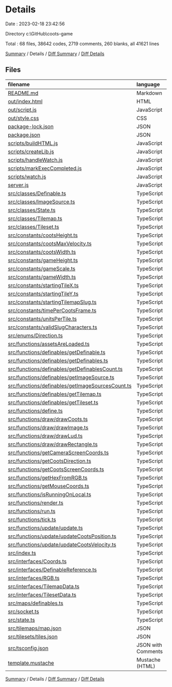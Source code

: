 # Details

Date : 2023-02-18 23:42:56

Directory c:\\GitHub\\coots-game

Total : 68 files,  38642 codes, 2719 comments, 260 blanks, all 41621 lines

[Summary](results.md) / Details / [Diff Summary](diff.md) / [Diff Details](diff-details.md)

## Files
| filename | language | code | comment | blank | total |
| :--- | :--- | ---: | ---: | ---: | ---: |
| [README.md](/README.md) | Markdown | 8 | 0 | 7 | 15 |
| [out/index.html](/out/index.html) | HTML | 16 | 0 | 0 | 16 |
| [out/script.js](/out/script.js) | JavaScript | 29,902 | 2,636 | 106 | 32,644 |
| [out/style.css](/out/style.css) | CSS | 11 | 0 | 1 | 12 |
| [package-lock.json](/package-lock.json) | JSON | 7,508 | 0 | 1 | 7,509 |
| [package.json](/package.json) | JSON | 44 | 0 | 1 | 45 |
| [scripts/buildHTML.js](/scripts/buildHTML.js) | JavaScript | 7 | 0 | 2 | 9 |
| [scripts/createLib.js](/scripts/createLib.js) | JavaScript | 7 | 0 | 1 | 8 |
| [scripts/handleWatch.js](/scripts/handleWatch.js) | JavaScript | 13 | 0 | 1 | 14 |
| [scripts/markExecCompleted.js](/scripts/markExecCompleted.js) | JavaScript | 3 | 0 | 1 | 4 |
| [scripts/watch.js](/scripts/watch.js) | JavaScript | 19 | 83 | 2 | 104 |
| [server.js](/server.js) | JavaScript | 39 | 0 | 13 | 52 |
| [src/classes/Definable.ts](/src/classes/Definable.ts) | TypeScript | 37 | 0 | 7 | 44 |
| [src/classes/ImageSource.ts](/src/classes/ImageSource.ts) | TypeScript | 30 | 0 | 6 | 36 |
| [src/classes/State.ts](/src/classes/State.ts) | TypeScript | 79 | 0 | 19 | 98 |
| [src/classes/Tilemap.ts](/src/classes/Tilemap.ts) | TypeScript | 107 | 0 | 10 | 117 |
| [src/classes/Tileset.ts](/src/classes/Tileset.ts) | TypeScript | 19 | 0 | 6 | 25 |
| [src/constants/cootsHeight.ts](/src/constants/cootsHeight.ts) | TypeScript | 2 | 0 | 1 | 3 |
| [src/constants/cootsMaxVelocity.ts](/src/constants/cootsMaxVelocity.ts) | TypeScript | 3 | 0 | 2 | 5 |
| [src/constants/cootsWidth.ts](/src/constants/cootsWidth.ts) | TypeScript | 2 | 0 | 1 | 3 |
| [src/constants/gameHeight.ts](/src/constants/gameHeight.ts) | TypeScript | 2 | 0 | 1 | 3 |
| [src/constants/gameScale.ts](/src/constants/gameScale.ts) | TypeScript | 2 | 0 | 1 | 3 |
| [src/constants/gameWidth.ts](/src/constants/gameWidth.ts) | TypeScript | 2 | 0 | 1 | 3 |
| [src/constants/startingTileX.ts](/src/constants/startingTileX.ts) | TypeScript | 2 | 0 | 1 | 3 |
| [src/constants/startingTileY.ts](/src/constants/startingTileY.ts) | TypeScript | 2 | 0 | 1 | 3 |
| [src/constants/startingTilemapSlug.ts](/src/constants/startingTilemapSlug.ts) | TypeScript | 2 | 0 | 1 | 3 |
| [src/constants/timePerCootsFrame.ts](/src/constants/timePerCootsFrame.ts) | TypeScript | 2 | 0 | 1 | 3 |
| [src/constants/unitsPerTile.ts](/src/constants/unitsPerTile.ts) | TypeScript | 2 | 0 | 1 | 3 |
| [src/constants/validSlugCharacters.ts](/src/constants/validSlugCharacters.ts) | TypeScript | 41 | 0 | 1 | 42 |
| [src/enums/Direction.ts](/src/enums/Direction.ts) | TypeScript | 7 | 0 | 1 | 8 |
| [src/functions/assetsAreLoaded.ts](/src/functions/assetsAreLoaded.ts) | TypeScript | 4 | 0 | 2 | 6 |
| [src/functions/definables/getDefinable.ts](/src/functions/definables/getDefinable.ts) | TypeScript | 12 | 0 | 2 | 14 |
| [src/functions/definables/getDefinables.ts](/src/functions/definables/getDefinables.ts) | TypeScript | 10 | 0 | 2 | 12 |
| [src/functions/definables/getDefinablesCount.ts](/src/functions/definables/getDefinablesCount.ts) | TypeScript | 3 | 0 | 2 | 5 |
| [src/functions/definables/getImageSource.ts](/src/functions/definables/getImageSource.ts) | TypeScript | 7 | 0 | 2 | 9 |
| [src/functions/definables/getImageSourcesCount.ts](/src/functions/definables/getImageSourcesCount.ts) | TypeScript | 3 | 0 | 2 | 5 |
| [src/functions/definables/getTilemap.ts](/src/functions/definables/getTilemap.ts) | TypeScript | 7 | 0 | 2 | 9 |
| [src/functions/definables/getTileset.ts](/src/functions/definables/getTileset.ts) | TypeScript | 7 | 0 | 2 | 9 |
| [src/functions/define.ts](/src/functions/define.ts) | TypeScript | 12 | 0 | 2 | 14 |
| [src/functions/draw/drawCoots.ts](/src/functions/draw/drawCoots.ts) | TypeScript | 27 | 0 | 2 | 29 |
| [src/functions/draw/drawImage.ts](/src/functions/draw/drawImage.ts) | TypeScript | 29 | 0 | 2 | 31 |
| [src/functions/draw/drawLud.ts](/src/functions/draw/drawLud.ts) | TypeScript | 7 | 0 | 2 | 9 |
| [src/functions/draw/drawRectangle.ts](/src/functions/draw/drawRectangle.ts) | TypeScript | 10 | 0 | 2 | 12 |
| [src/functions/getCameraScreenCoords.ts](/src/functions/getCameraScreenCoords.ts) | TypeScript | 20 | 0 | 2 | 22 |
| [src/functions/getCootsDirection.ts](/src/functions/getCootsDirection.ts) | TypeScript | 25 | 0 | 2 | 27 |
| [src/functions/getCootsScreenCoords.ts](/src/functions/getCootsScreenCoords.ts) | TypeScript | 5 | 0 | 2 | 7 |
| [src/functions/getHexFromRGB.ts](/src/functions/getHexFromRGB.ts) | TypeScript | 3 | 0 | 2 | 5 |
| [src/functions/getMouseCoords.ts](/src/functions/getMouseCoords.ts) | TypeScript | 4 | 0 | 2 | 6 |
| [src/functions/isRunningOnLocal.ts](/src/functions/isRunningOnLocal.ts) | TypeScript | 2 | 0 | 1 | 3 |
| [src/functions/render.ts](/src/functions/render.ts) | TypeScript | 29 | 0 | 2 | 31 |
| [src/functions/run.ts](/src/functions/run.ts) | TypeScript | 60 | 0 | 2 | 62 |
| [src/functions/tick.ts](/src/functions/tick.ts) | TypeScript | 9 | 0 | 2 | 11 |
| [src/functions/update/update.ts](/src/functions/update/update.ts) | TypeScript | 11 | 0 | 3 | 14 |
| [src/functions/update/updateCootsPosition.ts](/src/functions/update/updateCootsPosition.ts) | TypeScript | 8 | 0 | 2 | 10 |
| [src/functions/update/updateCootsVelocity.ts](/src/functions/update/updateCootsVelocity.ts) | TypeScript | 36 | 0 | 2 | 38 |
| [src/index.ts](/src/index.ts) | TypeScript | 6 | 0 | 1 | 7 |
| [src/interfaces/Coords.ts](/src/interfaces/Coords.ts) | TypeScript | 5 | 0 | 1 | 6 |
| [src/interfaces/DefinableReference.ts](/src/interfaces/DefinableReference.ts) | TypeScript | 5 | 0 | 1 | 6 |
| [src/interfaces/RGB.ts](/src/interfaces/RGB.ts) | TypeScript | 6 | 0 | 1 | 7 |
| [src/interfaces/TilemapData.ts](/src/interfaces/TilemapData.ts) | TypeScript | 19 | 0 | 1 | 20 |
| [src/interfaces/TilesetData.ts](/src/interfaces/TilesetData.ts) | TypeScript | 6 | 0 | 1 | 7 |
| [src/maps/definables.ts](/src/maps/definables.ts) | TypeScript | 3 | 0 | 2 | 5 |
| [src/socket.ts](/src/socket.ts) | TypeScript | 5 | 0 | 2 | 7 |
| [src/state.ts](/src/state.ts) | TypeScript | 3 | 0 | 2 | 5 |
| [src/tilemaps/map.json](/src/tilemaps/map.json) | JSON | 268 | 0 | 0 | 268 |
| [src/tilesets/tiles.json](/src/tilesets/tiles.json) | JSON | 14 | 0 | 0 | 14 |
| [src/tsconfig.json](/src/tsconfig.json) | JSON with Comments | 16 | 0 | 0 | 16 |
| [template.mustache](/template.mustache) | Mustache (HTML) | 16 | 0 | 0 | 16 |

[Summary](results.md) / Details / [Diff Summary](diff.md) / [Diff Details](diff-details.md)